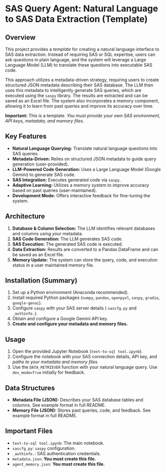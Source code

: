 # SAS Query Agent: Natural Language to SAS Data Extraction (Template)

## Overview

This project provides a *template* for creating a natural language interface to SAS data extraction. Instead of requiring SAS or SQL expertise, users can ask questions in plain language, and the system will leverage a Large Language Model (LLM) to translate these questions into executable SAS code.

This approach utilizes a metadata-driven strategy, requiring users to create structured JSON metadata describing their SAS database. The LLM then uses this metadata to intelligently generate SAS queries, which are executed using the `saspy` library. The results are extracted and can be saved as an Excel file. The system also incorporates a memory component, allowing it to learn from past queries and improve its accuracy over time.

**Important:** This is a template. *You must provide your own SAS environment, API keys, metadata, and memory files.*

## Key Features

*   **Natural Language Querying:** Translate natural language questions into SAS queries.
*   **Metadata-Driven:** Relies on structured JSON metadata to guide query generation (user-provided).
*   **LLM-Powered Code Generation:** Uses a Large Language Model (Google Gemini) to generate SAS code.
*   **SAS Integration:** Executes generated code via `saspy`.
*   **Adaptive Learning:** Utilizes a memory system to improve accuracy based on past queries (user-maintained).
*   **Development Mode:** Offers interactive feedback for fine-tuning the system.

## Architecture

1.  **Database & Column Selection:** The LLM identifies relevant databases and columns using *your* metadata.
2.  **SAS Code Generation:** The LLM generates SAS code.
3.  **SAS Execution:** The generated SAS code is executed.
4.  **Data Extraction:** Results are converted to a Pandas DataFrame and can be saved as an Excel file.
5.  **Memory Update:** The system can store the query, code, and execution status in a user maintained memory file.

## Installation (Summary)

1.  Set up a Python environment (Anaconda recommended).
2.  Install required Python packages (`numpy`, `pandas`, `openpyxl`, `saspy`, `gradio`, `google-genai`).
3.  Configure `saspy` with your SAS server details ( `sascfg.py` and `_authinfo.`).
4.  Obtain and configure a Google Gemini API key.
5.  **Create and configure your metadata and memory files.**

## Usage

1.  Open the provided Jupyter Notebook (`text-to-sql tool.ipynb`).
2.  Configure the notebook with your SAS connection details, API key, and *paths to your metadata and memory files.*
3.  Use the `DATA_RETRIEVER` function with your natural language query. Use `dev_mode=True` initially for feedback.

## Data Structures

*   **Metadata File (JSON):** Describes your SAS database tables and columns. See example format in full README.
*   **Memory File (JSON):** Stores past queries, code, and feedback. See example format in full README.

## Important Files

*   `text-to-sql tool.ipynb`: The main notebook.
*   `sascfg.py`:  `saspy` configuration.
*   `_authinfo.`:  SAS authentication credentials.
*   `metadata.json`: **You must create this file.**
*   `agent_memory.json`: **You must create this file.**
